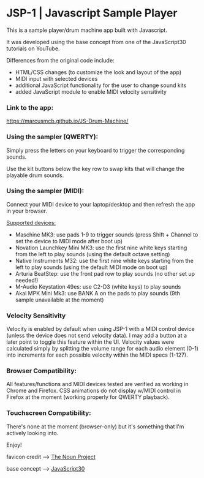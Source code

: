 # JSP-1 | Javascript Sample Player

This is a sample player/drum machine app built with Javascript. 

It was developed using the base concept from one of the JavaScript30 tutorials on YouTube.

Differences from the original code include:

* HTML/CSS changes (to customize the look and layout of the app)
* MIDI input with selected devices
* additional JavaScript functionality for the user to change sound kits
* added JavaScript module to enable MIDI velocity sensitivity

### Link to the app:

https://marcusmcb.github.io/JS-Drum-Machine/

### Using the sampler (QWERTY):

Simply press the letters on your keyboard to trigger the corresponding sounds.

Use the kit buttons below the key row to swap kits that will change the playable drum sounds.

### Using the sampler (MIDI):

Connect your MIDI device to your laptop/desktop and then refresh the app in your browser.

<u>Supported devices:</u>

* Maschine MK3: use pads 1-9 to trigger sounds (press Shift + Channel to set the device to MIDI mode after boot up)
* Novation Launchkey Mini MK3: use the first nine white keys starting from the left to play sounds (using the default octave setting)
* Native Instruments M32: use the first nine white keys starting from the left to play sounds (using the default MIDI mode on boot up)
* Arturia BeatStep: use the front pad row to play sounds (no other set up needed!)
* M-Audio Keystation 49es: use C2-D3 (white keys) to play sounds
* Akai MPK Mini Mk3: use BANK A on the pads to play sounds (9th sample unavailable at the moment)

### Velocity Sensitivity

Velocity is enabled by default when using JSP-1 with a MIDI control device (unless the device does not send velocity data).  I may add a button at a later point to toggle this feature within the UI.  Velocity values were calculated simply by splitting the volume range for each audio element (0-1) into increments for each possible velocity within the MIDI specs (1-127). 

### Browser Compatibility:

All features/functions and MIDI devices tested are verified as working in Chrome and Firefox.  CSS animations do not display w/MIDI control in Firefox at the moment (working properly for QWERTY playback).

### Touchscreen Compatibility:

There's none at the moment (browser-only) but it's something that I'm actively looking into.  


Enjoy!


favicon credit --> <a href="https://thenounproject.com/term/sampler/342625/" target="_blank">The Noun Project</a>

base concept --> <a href="https://www.youtube.com/watch?v=VuN8qwZoego" target="_blank">JavaScript30</a>
